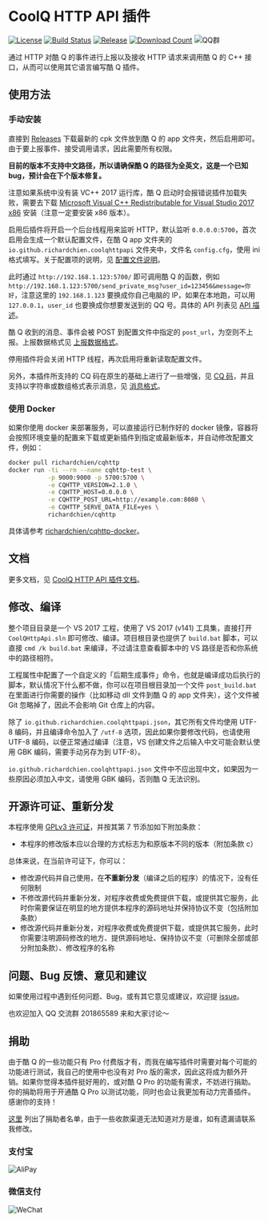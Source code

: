 # CoolQ HTTP API 插件

[![License](https://img.shields.io/badge/license-GPLv3-blue.svg)](https://raw.githubusercontent.com/richardchien/coolq-http-api/master/LICENSE)
[![Build Status](https://ci.appveyor.com/api/projects/status/9c4c6inmsdk3gbou?svg=true)](https://ci.appveyor.com/project/richardchien/coolq-http-api)
[![Release](https://img.shields.io/github/release/richardchien/coolq-http-api.svg)](https://github.com/richardchien/coolq-http-api/releases)
[![Download Count](https://img.shields.io/github/downloads/richardchien/coolq-http-api/total.svg)](https://github.com/richardchien/coolq-http-api/releases)
![QQ群](https://img.shields.io/badge/qq%E7%BE%A4-201865589-orange.svg)

通过 HTTP 对酷 Q 的事件进行上报以及接收 HTTP 请求来调用酷 Q 的 C++ 接口，从而可以使用其它语言编写酷 Q 插件。

## 使用方法

### 手动安装

直接到 [Releases](https://github.com/richardchien/coolq-http-api/releases) 下载最新的 cpk 文件放到酷 Q 的 app 文件夹，然后启用即可。由于要上报事件、接受调用请求，因此需要所有权限。

**目前的版本不支持中文路径，所以请确保酷 Q 的路径为全英文，这是一个已知 bug，预计会在下个版本修复。**

注意如果系统中没有装 VC++ 2017 运行库，酷 Q 启动时会报错说插件加载失败，需要去下载 [Microsoft Visual C++ Redistributable for Visual Studio 2017 x86](https://www.visualstudio.com/zh-hans/downloads/?q=redist) 安装（注意一定要安装 x86 版本）。

启用后插件将开启一个后台线程用来监听 HTTP，默认监听 `0.0.0.0:5700`，首次启用会生成一个默认配置文件，在酷 Q app 文件夹的 `io.github.richardchien.coolqhttpapi` 文件夹中，文件名 `config.cfg`，使用 ini 格式填写。关于配置项的说明，见 [配置文件说明](https://richardchien.github.io/coolq-http-api/#/Configuration)。

此时通过 `http://192.168.1.123:5700/` 即可调用酷 Q 的函数，例如 `http://192.168.1.123:5700/send_private_msg?user_id=123456&message=你好`，注意这里的 `192.168.1.123` 要换成你自己电脑的 IP，如果在本地跑，可以用 `127.0.0.1`，`user_id` 也要换成你想要发送到的 QQ 号。具体的 API 列表见 [API 描述](https://richardchien.github.io/coolq-http-api/#/API)。

酷 Q 收到的消息、事件会被 POST 到配置文件中指定的 `post_url`，为空则不上报。上报数据格式见 [上报数据格式](https://richardchien.github.io/coolq-http-api/#/Post)。

停用插件将会关闭 HTTP 线程，再次启用将重新读取配置文件。

另外，本插件所支持的 CQ 码在原生的基础上进行了一些增强，见 [CQ 码](https://richardchien.github.io/coolq-http-api/#/CQCode)，并且支持以字符串或数组格式表示消息，见 [消息格式](https://richardchien.github.io/coolq-http-api/#/Message)。

### 使用 Docker

如果你使用 docker 来部署服务，可以直接运行已制作好的 docker 镜像，容器将会按照环境变量的配置来下载或更新插件到指定或最新版本，并自动修改配置文件，例如：

```sh
docker pull richardchien/cqhttp
docker run -ti --rm --name cqhttp-test \
           -p 9000:9000 -p 5700:5700 \
           -e CQHTTP_VERSION=2.1.0 \
           -e CQHTTP_HOST=0.0.0.0 \
           -e CQHTTP_POST_URL=http://example.com:8080 \
           -e CQHTTP_SERVE_DATA_FILE=yes \
           richardchien/cqhttp
```

具体请参考 [richardchien/cqhttp-docker](https://github.com/richardchien/cqhttp-docker)。

## 文档

更多文档，见 [CoolQ HTTP API 插件文档](https://richardchien.github.io/coolq-http-api/)。

## 修改、编译

整个项目目录是一个 VS 2017 工程，使用了 VS 2017 (v141) 工具集，直接打开 `CoolQHttpApi.sln` 即可修改、编译。项目根目录也提供了 `build.bat` 脚本，可以直接 `cmd /k build.bat` 来编译，不过请注意查看脚本中的 VS 路径是否和你系统中的路径相符。

工程属性中配置了一个自定义的「后期生成事件」命令，也就是编译成功后执行的脚本，默认情况下什么都不做，你可以在项目根目录加一个文件 `post_build.bat` 在里面进行你需要的操作（比如移动 dll 文件到酷 Q 的 app 文件夹），这个文件被 Git 忽略掉了，因此不会影响 Git 仓库上的内容。

除了 `io.github.richardchien.coolqhttpapi.json`，其它所有文件均使用 UTF-8 编码，并且编译命令加入了 `/utf-8` 选项，因此如果你要修改代码，也请使用 UTF-8 编码，以便正常通过编译（注意，VS 创建文件之后输入中文可能会默认使用 GBK 编码，需要手动另存为到 UTF-8）。

`io.github.richardchien.coolqhttpapi.json` 文件中不应出现中文，如果因为一些原因必须加入中文，请使用 GBK 编码，否则酷 Q 无法识别。

## 开源许可证、重新分发

本程序使用 [GPLv3 许可证](https://github.com/richardchien/coolq-http-api/blob/master/LICENSE)，并按其第 7 节添加如下附加条款：

- 本程序的修改版本应以合理的方式标志为和原版本不同的版本（附加条款 c）

总体来说，在当前许可证下，你可以：

- 修改源代码并自己使用，在**不重新分发**（编译之后的程序）的情况下，没有任何限制
- 不修改源代码并重新分发，对程序收费或免费提供下载，或提供其它服务，此时你需要保证在明显的地方提供本程序的源码地址并保持协议不变（包括附加条款）
- 修改源代码并重新分发，对程序收费或免费提供下载，或提供其它服务，此时你需要注明源码修改的地方、提供源码地址、保持协议不变（可删除全部或部分附加条款）、修改程序的名称

## 问题、Bug 反馈、意见和建议

如果使用过程中遇到任何问题、Bug，或有其它意见或建议，欢迎提 [issue](https://github.com/richardchien/coolq-http-api/issues/new)。

也欢迎加入 QQ 交流群 201865589 来和大家讨论～

## 捐助

由于酷 Q 的一些功能只有 Pro 付费版才有，而我在编写插件时需要对每个可能的功能进行测试，我自己的使用中也没有对 Pro 版的需求，因此这将成为额外开销。如果你觉得本插件挺好用的，或对酷 Q Pro 的功能有需求，不妨进行捐助。你的捐助将用于开通酷 Q Pro 以测试功能，同时也会让我更加有动力完善插件。感谢你的支持！

[这里](https://github.com/richardchien/thanks) 列出了捐助者名单，由于一些收款渠道无法知道对方是谁，如有遗漏请联系我修改。

### 支付宝

![AliPay](https://raw.githubusercontent.com/richardchien/coolq-http-api/master/docs/alipay.png)

### 微信支付

![WeChat](https://raw.githubusercontent.com/richardchien/coolq-http-api/master/docs/wechat.png)
